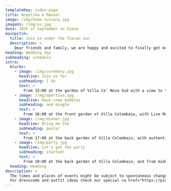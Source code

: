 ```yaml
---
templateKey: index-page
title: Angelika & Manuel
image: /img/home-tuscany.jpg
imageUs: /img/us.jpg
date: 10th of September in Siena
mainpitch:
  title: Join us under the Tuscan sun
  description: >
    Dear friends and family, we are happy and excited to finally get married and have you all join us in Tuscany as we say "I do". As an international couple we can only organize an even more international party, so brace yourself for a lot of wine, fun and simply having a great time. This website contains all the infos and updates about our Big Day, so make sure to check it all out. 🥳
heading: Wedding day
subheading: schedule
intro:
  blurbs:
    - image: /img/ceremony.jpg
      headline: Join us for
      subheading: I do
      text: >
        From 15:00 at the garden of Villa Ca' Nova Sud with a view to the medieval city of Siena.
    - image: /img/apertivo.jpg
      headline: Have some bubbles
      subheading: and mingle
      text: >
        From 16:00 at the front garden of Villa Colombaio, with Live Music from the amazing <a href="https://www.instagram.com/gisellazambito" target="_blank">Gisella Zambito</a>.
    - image: /img/dinner.jpg
      headline: Bring me the
      subheading: pasta!
      text: >
        From 17:00 at the back garden of Villa Colombaio, with authentic Tuscan food from <a href="https://www.lauroracatering.it/" target="_blank"> L'Aurora Catering</a>.
    - image: /img/party.jpg
      headline: Let's get the party
      subheading: started!
      text: >
        From 20:00 at the back garden of Villa Colombaio, and from midnight inside of the Villa Colombaio.
  heading: Heading
description: >
  The times and places of events might be subject to spontaneous changes due to weather conditions, so please check the website for any updates. <br><br> 
  For dresscode and outfit ideas check our special <a href="https://pin.it/1mYdkGt" target="_blank"> Pinterest Board</a>.
---
```

